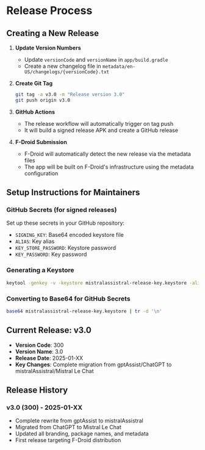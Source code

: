 # Release Process

## Creating a New Release

1. **Update Version Numbers**
   - Update `versionCode` and `versionName` in `app/build.gradle`
   - Create a new changelog file in `metadata/en-US/changelogs/{versionCode}.txt`

2. **Create Git Tag**
   ```bash
   git tag -a v3.0 -m "Release version 3.0"
   git push origin v3.0
   ```

3. **GitHub Actions**
   - The release workflow will automatically trigger on tag push
   - It will build a signed release APK and create a GitHub release

4. **F-Droid Submission**
   - F-Droid will automatically detect the new release via the metadata files
   - The app will be built on F-Droid's infrastructure using the metadata configuration

## Setup Instructions for Maintainers

### GitHub Secrets (for signed releases)
Set up these secrets in your GitHub repository:
- `SIGNING_KEY`: Base64 encoded keystore file
- `ALIAS`: Key alias
- `KEY_STORE_PASSWORD`: Keystore password  
- `KEY_PASSWORD`: Key password

### Generating a Keystore
```bash
keytool -genkey -v -keystore mistralassistral-release-key.keystore -alias mistralassistral -keyalg RSA -keysize 2048 -validity 10000
```

### Converting to Base64 for GitHub Secrets
```bash
base64 mistralassistral-release-key.keystore | tr -d '\n'
```

## Current Release: v3.0

- **Version Code**: 300
- **Version Name**: 3.0
- **Release Date**: 2025-01-XX
- **Key Changes**: Complete migration from gptAssist/ChatGPT to mistralAssistral/Mistral Le Chat

## Release History

### v3.0 (300) - 2025-01-XX
- Complete rewrite from gptAssist to mistralAssistral
- Migrated from ChatGPT to Mistral Le Chat
- Updated all branding, package names, and metadata
- First release targeting F-Droid distribution